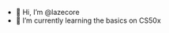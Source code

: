 - 👋 Hi, I’m @lazecore
- 🌱 I’m currently learning the basics on CS50x

<!---
lazecore/lazecore is a ✨ special ✨ repository because its `README.md` (this file) appears on your GitHub profile.
You can click the Preview link to take a look at your changes.
--->
